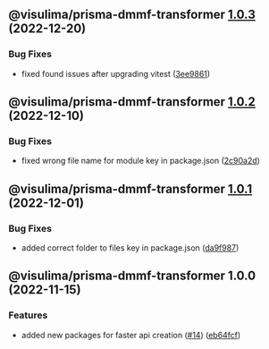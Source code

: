 ## @visulima/prisma-dmmf-transformer [1.0.3](https://github.com/visulima/visulima/compare/@visulima/prisma-dmmf-transformer@1.0.2...@visulima/prisma-dmmf-transformer@1.0.3) (2022-12-20)


### Bug Fixes

* fixed found issues after upgrading vitest ([3ee9861](https://github.com/visulima/visulima/commit/3ee9861eeae72a6d0cc941e048d3860c5301ddc4))

## @visulima/prisma-dmmf-transformer [1.0.2](https://github.com/visulima/visulima/compare/@visulima/prisma-dmmf-transformer@1.0.1...@visulima/prisma-dmmf-transformer@1.0.2) (2022-12-10)


### Bug Fixes

* fixed wrong file name for module key in package.json ([2c90a2d](https://github.com/visulima/visulima/commit/2c90a2d75848a159bc33dc58f303af36ee127570))

## @visulima/prisma-dmmf-transformer [1.0.1](https://github.com/visulima/visulima/compare/@visulima/prisma-dmmf-transformer@1.0.0...@visulima/prisma-dmmf-transformer@1.0.1) (2022-12-01)


### Bug Fixes

* added correct folder to files key in package.json ([da9f987](https://github.com/visulima/visulima/commit/da9f9871462a0b2663046cde5f05e9a90df4c496))

## @visulima/prisma-dmmf-transformer 1.0.0 (2022-11-15)


### Features

* added new packages for faster api creation ([#14](https://github.com/visulima/visulima/issues/14)) ([eb64fcf](https://github.com/visulima/visulima/commit/eb64fcf33f2a75ea48262ad6e71f80e159a93972))
